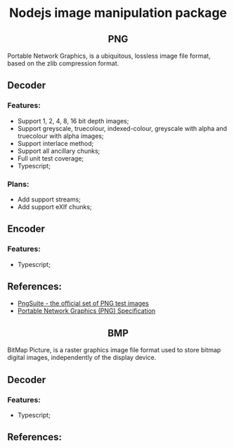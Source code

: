 # <div align="center">Nodejs image manipulation package</div>

## <div align="center">PNG</div>

Portable Network Graphics, is a ubiquitous, lossless image file format, based on the zlib compression format.

## Decoder
### Features:
- Support 1, 2, 4, 8, 16 bit depth images;
- Support greyscale, truecolour, indexed-colour, greyscale with alpha and truecolour with alpha images;
- Support interlace method;
- Support all ancillary chunks;
- Full unit test coverage;
- Typescript;

### Plans:
- Add support streams;
- Add support eXIf chunks;

## Encoder
### Features:
- Typescript;

## References:
- [PngSuite - the official set of PNG test images](http://www.schaik.com/pngsuite2011/pngsuite.html)
- [Portable Network Graphics (PNG) Specification](https://www.w3.org/TR/2003/REC-PNG-20031110/)

## <div align="center">BMP</div>

BitMap Picture, is a raster graphics image file format used to store bitmap digital images, independently of the display device.

## Decoder
### Features:
- Typescript;

## References:
